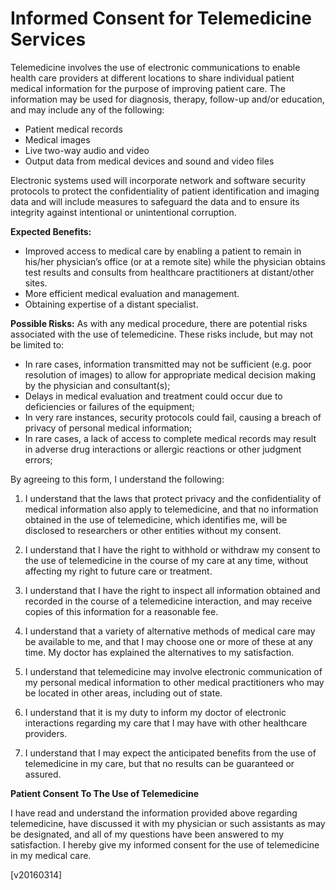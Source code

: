 Informed Consent for Telemedicine Services
=============

Telemedicine involves the use of electronic communications to enable health care providers at different locations to share individual patient medical information for the purpose of improving patient care. The information may be used for diagnosis, therapy, follow-up and/or education, and may include any of the following:

 - Patient medical records
 - Medical images
 - Live two-way audio and video
 - Output data from medical devices and sound and video files

Electronic systems used will incorporate network and software security protocols to protect the confidentiality of patient identification and imaging data and will include measures to safeguard the data and to ensure its integrity against intentional or unintentional corruption.

**Expected Benefits:**

 - Improved access to medical care by enabling a patient to remain in his/her physician’s office (or at a remote site) while the physician obtains test results and consults from healthcare practitioners at distant/other sites.
 - More efficient medical evaluation and management.
 - Obtaining expertise of a distant specialist.

**Possible Risks:**
As with any medical procedure, there are potential risks associated with the use of telemedicine. These risks include, but may not be limited to:

 - In rare cases, information transmitted may not be sufficient (e.g. poor resolution of images) to allow for appropriate medical decision making by the physician and consultant(s);
 - Delays in medical evaluation and treatment could occur due to deficiencies or failures of the equipment;
 - In very rare instances, security protocols could fail, causing a breach of privacy of personal medical information;
 - In rare cases, a lack of access to complete medical records may result in adverse drug interactions or allergic reactions or other judgment errors;

By agreeing to this form, I understand the following:

1. I understand that the laws that protect privacy and the confidentiality of medical information also apply to telemedicine, and that no information obtained in the use of telemedicine, which identifies me, will be disclosed to researchers or other entities without my consent.

2. I understand that I have the right to withhold or withdraw my consent to the use of telemedicine in the course of my care at any time, without affecting my right to future care or treatment.

3. I understand that I have the right to inspect all information obtained and recorded in the course of a telemedicine interaction, and may receive copies of this information for a reasonable fee.

4. I understand that a variety of alternative methods of medical care may be available to me, and that I may choose one or more of these at any time. My doctor has explained the alternatives to my satisfaction.

5. I understand that telemedicine may involve electronic communication of my personal medical information to other medical practitioners who may be located in other areas, including out of state.

6. I understand that it is my duty to inform my doctor of electronic interactions regarding my care that I may have with other healthcare providers.

7. I understand that I may expect the anticipated benefits from the use of telemedicine in my care, but that no results can be guaranteed or assured.

**Patient Consent To The Use of Telemedicine**

I have read and understand the information provided above regarding telemedicine, have discussed it with my physician or such assistants as may be designated, and all of my questions have been answered to my satisfaction. I hereby give my informed consent for the use of telemedicine in my medical care.

[v20160314]
